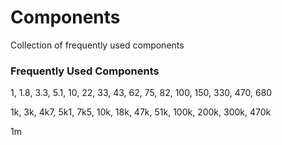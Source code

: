 # Components
 Collection of frequently used components

### Frequently Used Components 



1, 1.8, 3.3, 5.1, 10, 22, 33, 43, 62, 75, 82, 100, 150, 330, 470, 680

1k, 3k, 4k7, 5k1, 7k5, 10k, 18k, 47k, 51k, 100k, 200k, 300k, 470k

1m
